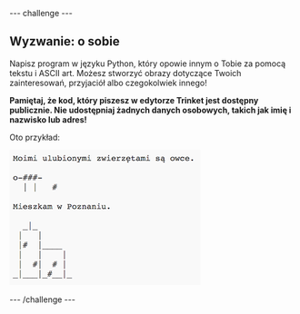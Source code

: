 --- challenge ---

## Wyzwanie: o sobie

Napisz program w języku Python, który opowie innym o Tobie za pomocą tekstu i ASCII art. Możesz stworzyć obrazy dotyczące Twoich zainteresowań, przyjaciół albo czegokolwiek innego!

**Pamiętaj, że kod, który piszesz w edytorze Trinket jest dostępny publicznie. Nie udostępniaj żadnych danych osobowych, takich jak imię i nazwisko lub adres!**

Oto przykład:

![screenshot](images/me-about.png)

--- /challenge ---
